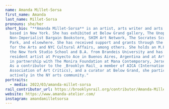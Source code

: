 ```yaml
---
name: Amanda Millet-Sorsa
first_name: Amanda
last_name: Millet-Sorsa
pronouns: she/her
short_bio: "**Amanda Millet-Sorsa** is an artist, arts writer and arts worker
  based in New York. She has exhibited at Below Grand gallery, The Unoppressive
  Non-Imperialist Bargain Bookstore, SHIM Art Network, The Socrates Sculpture
  Park, and elsewhere. She has received support and grants through the Materials
  for the Arts and NYC Cultural Affairs, among others. She holds an M.F.A from
  the New York Studio School and B.A. from Brandeis University and has been a
  resident artist at Proyecto Ace in Buenos Aires, Argentina and at ArtLeadHER
  in partnership with The Monira Foundation at Mana Contemporary, Jersey City.
  As a contributor to the _Brooklyn Rail_ a member of AICA (International
  Association of Art Critics), and a curator at Below Grand, she participates
  actively in the NY arts community."
portraits:
  - media: 2022/03/amanda-millet-sorsa
rail_contributor_url: https://brooklynrail.org/contributor/Amanda-Millet-Sorsa
website: https://www.amanda-atelier.com/
instagram: amandamilletsorsa
---
```

